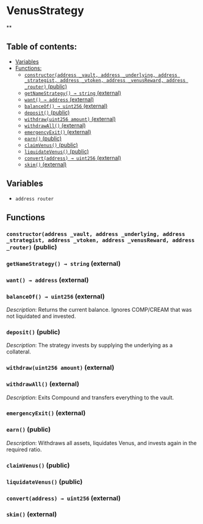 # VenusStrategy
**


## Table of contents:
- [Variables](#variables)
- [Functions:](#functions)
  - [`constructor(address _vault, address _underlying, address _strategist, address _vtoken, address _venusReward, address _router)` (public) ](#venusstrategy-constructor-address-address-address-address-address-address-)
  - [`getNameStrategy() → string` (external) ](#venusstrategy-getnamestrategy--)
  - [`want() → address` (external) ](#venusstrategy-want--)
  - [`balanceOf() → uint256` (external) ](#venusstrategy-balanceof--)
  - [`deposit()` (public) ](#venusstrategy-deposit--)
  - [`withdraw(uint256 amount)` (external) ](#venusstrategy-withdraw-uint256-)
  - [`withdrawAll()` (external) ](#venusstrategy-withdrawall--)
  - [`emergencyExit()` (external) ](#venusstrategy-emergencyexit--)
  - [`earn()` (public) ](#venusstrategy-earn--)
  - [`claimVenus()` (public) ](#venusstrategy-claimvenus--)
  - [`liquidateVenus()` (public) ](#venusstrategy-liquidatevenus--)
  - [`convert(address) → uint256` (external) ](#venusstrategy-convert-address-)
  - [`skim()` (external) ](#venusstrategy-skim--)

## Variables <a name="variables"></a>
- `address router`

## Functions <a name="functions"></a>

### `constructor(address _vault, address _underlying, address _strategist, address _vtoken, address _venusReward, address _router)` (public) <a name="venusstrategy-constructor-address-address-address-address-address-address-"></a>


### `getNameStrategy() → string` (external) <a name="venusstrategy-getnamestrategy--"></a>


### `want() → address` (external) <a name="venusstrategy-want--"></a>


### `balanceOf() → uint256` (external) <a name="venusstrategy-balanceof--"></a>

*Description*: Returns the current balance. Ignores COMP/CREAM that was not liquidated and invested.

### `deposit()` (public) <a name="venusstrategy-deposit--"></a>

*Description*: The strategy invests by supplying the underlying as a collateral.

### `withdraw(uint256 amount)` (external) <a name="venusstrategy-withdraw-uint256-"></a>


### `withdrawAll()` (external) <a name="venusstrategy-withdrawall--"></a>

*Description*: Exits Compound and transfers everything to the vault.

### `emergencyExit()` (external) <a name="venusstrategy-emergencyexit--"></a>


### `earn()` (public) <a name="venusstrategy-earn--"></a>

*Description*: Withdraws all assets, liquidates Venus, and invests again in the required ratio.

### `claimVenus()` (public) <a name="venusstrategy-claimvenus--"></a>


### `liquidateVenus()` (public) <a name="venusstrategy-liquidatevenus--"></a>


### `convert(address) → uint256` (external) <a name="venusstrategy-convert-address-"></a>


### `skim()` (external) <a name="venusstrategy-skim--"></a>

